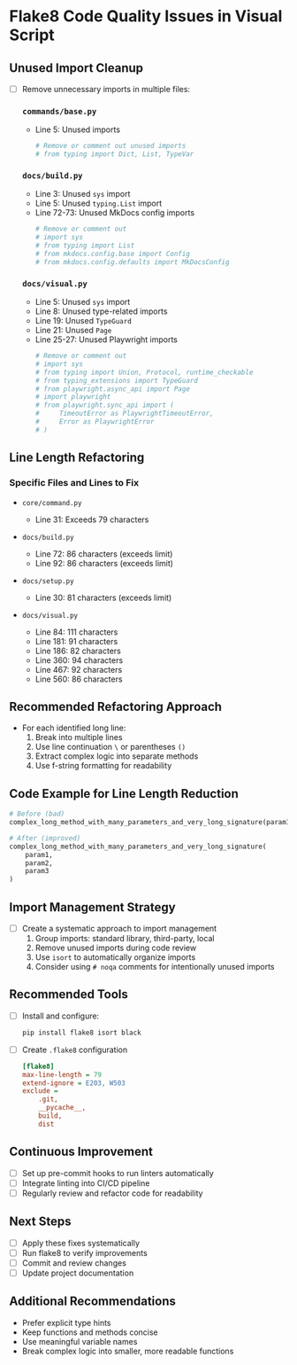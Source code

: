 # Flake8 Code Quality Issues in Visual Script

## Unused Import Cleanup
- [ ] Remove unnecessary imports in multiple files:
  
  ### `commands/base.py`
  - Line 5: Unused imports
    ```python
    # Remove or comment out unused imports
    # from typing import Dict, List, TypeVar
    ```

  ### `docs/build.py`
  - Line 3: Unused `sys` import
  - Line 5: Unused `typing.List` import
  - Line 72-73: Unused MkDocs config imports
    ```python
    # Remove or comment out
    # import sys
    # from typing import List
    # from mkdocs.config.base import Config
    # from mkdocs.config.defaults import MkDocsConfig
    ```

  ### `docs/visual.py`
  - Line 5: Unused `sys` import
  - Line 8: Unused type-related imports
  - Line 19: Unused `TypeGuard`
  - Line 21: Unused `Page`
  - Line 25-27: Unused Playwright imports
    ```python
    # Remove or comment out
    # import sys
    # from typing import Union, Protocol, runtime_checkable
    # from typing_extensions import TypeGuard
    # from playwright.async_api import Page
    # import playwright
    # from playwright.sync_api import (
    #     TimeoutError as PlaywrightTimeoutError,
    #     Error as PlaywrightError
    # )
    ```

## Line Length Refactoring
### Specific Files and Lines to Fix
- `core/command.py`
  - Line 31: Exceeds 79 characters

- `docs/build.py`
  - Line 72: 86 characters (exceeds limit)
  - Line 92: 86 characters (exceeds limit)

- `docs/setup.py`
  - Line 30: 81 characters (exceeds limit)

- `docs/visual.py`
  - Line 84: 111 characters
  - Line 181: 91 characters
  - Line 186: 82 characters
  - Line 360: 94 characters
  - Line 467: 92 characters
  - Line 560: 86 characters

## Recommended Refactoring Approach
- For each identified long line:
  1. Break into multiple lines
  2. Use line continuation `\` or parentheses `()`
  3. Extract complex logic into separate methods
  4. Use f-string formatting for readability

## Code Example for Line Length Reduction
```python
# Before (bad)
complex_long_method_with_many_parameters_and_very_long_signature(param1, param2, param3)

# After (improved)
complex_long_method_with_many_parameters_and_very_long_signature(
    param1, 
    param2, 
    param3
)
```

## Import Management Strategy
- [ ] Create a systematic approach to import management
  1. Group imports: standard library, third-party, local
  2. Remove unused imports during code review
  3. Use `isort` to automatically organize imports
  4. Consider using `# noqa` comments for intentionally unused imports

## Recommended Tools
- [ ] Install and configure:
  ```bash
  pip install flake8 isort black
  ```

- [ ] Create `.flake8` configuration
  ```ini
  [flake8]
  max-line-length = 79
  extend-ignore = E203, W503
  exclude = 
      .git,
      __pycache__,
      build,
      dist
  ```

## Continuous Improvement
- [ ] Set up pre-commit hooks to run linters automatically
- [ ] Integrate linting into CI/CD pipeline
- [ ] Regularly review and refactor code for readability

## Next Steps
- [ ] Apply these fixes systematically
- [ ] Run flake8 to verify improvements
- [ ] Commit and review changes
- [ ] Update project documentation

## Additional Recommendations
- Prefer explicit type hints
- Keep functions and methods concise
- Use meaningful variable names
- Break complex logic into smaller, more readable functions
